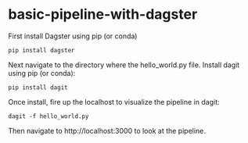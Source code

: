 # basic-pipeline-with-dagster

First install Dagster using pip (or conda)

`pip install dagster`

Next navigate to the directory where the hello_world.py file. Install dagit using pip (or conda):

`pip install dagit`

Once install, fire up the localhost to visualize the pipeline in dagit:

`dagit -f hello_world.py`

Then navigate to  http://localhost:3000 to look at the pipeline.
